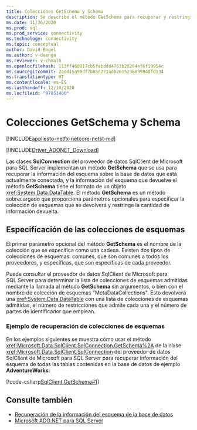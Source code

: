```yaml
---
title: Colecciones GetSchema y Schema
description: Se describe el método GetSchema para recuperar y restringir la información del esquema de una base de datos.
ms.date: 11/26/2020
ms.prod: sql
ms.prod_service: connectivity
ms.technology: connectivity
ms.topic: conceptual
author: David-Engel
ms.author: v-daenge
ms.reviewer: v-chmalh
ms.openlocfilehash: 113ff460017cb5fabddd4763b28294ef6f19954c
ms.sourcegitcommit: 2add15a99df7b85d271adb261523689984dfd134
ms.translationtype: HT
ms.contentlocale: es-ES
ms.lasthandoff: 12/10/2020
ms.locfileid: "97051400"
---
```

# <a name="get-schema-and-schema-collections"></a>Colecciones GetSchema y Schema

[!INCLUDE[appliesto-netfx-netcore-netst-md](../../includes/appliesto-netfx-netcore-netst-md.md)]

[!INCLUDE[Driver_ADONET_Download](../../includes/driver_adonet_download.md)]

Las clases **SqlConnection** del proveedor de datos SqlClient de Microsoft para SQL Server implementan un método **GetSchema** que se usa para recuperar la información del esquema sobre la base de datos que está actualmente conectada, y la información del esquema que devuelve el método **GetSchema** tiene el formato de un objeto <xref:System.Data.DataTable>. El método **GetSchema** es un método sobrecargado que proporciona parámetros opcionales para especificar la colección de esquemas que se devolverá y restringe la cantidad de información devuelta.

## <a name="specifying-the-schema-collections"></a>Especificación de las colecciones de esquemas

El primer parámetro opcional del método **GetSchema** es el nombre de la colección que se especifica como una cadena. Existen dos tipos de colecciones de esquemas: comunes, que son comunes a todos los proveedores, y específicas, que son específicas de cada proveedor.  

Puede consultar el proveedor de datos SqlClient de Microsoft para SQL Server para determinar la lista de colecciones de esquemas admitidas mediante la llamada al método **GetSchema** sin argumentos, o bien con el nombre de colección de esquemas "MetaDataCollections". Esto devolverá una <xref:System.Data.DataTable> con una lista de colecciones de esquemas admitidas, el número de restricciones que admite cada una y el número de partes de identificador que emplean.  

### <a name="retrieving-schema-collections-example"></a>Ejemplo de recuperación de colecciones de esquemas

En los ejemplos siguientes se muestra cómo usar el método <xref:Microsoft.Data.SqlClient.SqlConnection.GetSchema%2A> de la clase <xref:Microsoft.Data.SqlClient.SqlConnection> del proveedor de datos SqlClient de Microsoft para SQL Server para recuperar información del esquema de todas las tablas contenidas en la base de datos de ejemplo **AdventureWorks**:  

[!code-csharp[SqlClient GetSchema#1](~/../sqlclient/doc/samples/SqlConnection_GetSchema_Tables.cs#1)]  

## <a name="see-also"></a>Consulte también

- [Recuperación de la información del esquema de la base de datos](retrieving-database-schema-information.md)
- [Microsoft ADO.NET para SQL Server](microsoft-ado-net-sql-server.md)
